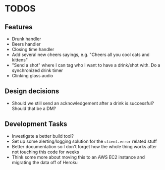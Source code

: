 # TODOS

## Features

- Drunk handler
- Beers handler
- Closing time handler
- Add several new cheers sayings, e.g. "Cheers all you cool cats and kittens"
- "Send a shot" where I can tag who I want to have a drink/shot with. Do a synchronized drink timer
- Clinking glass audio

## Design decisions

- Should we still send an acknowledgement after a drink is successful? Should that be a DM?

## Development Tasks

<!-- - Add Prettier -->

- Investigate a better build tool?
- Set up some alerting/logging solution for the `client.error` related stuff
- Better documentation so I don't forget how the whole thing works after not touching this code for weeks
- Think some more about moving this to an AWS EC2 instance and migrating the data off of Heroku
